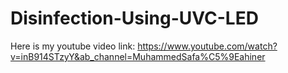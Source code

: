 # Disinfection-Using-UVC-LED
Here is my youtube video link:
https://www.youtube.com/watch?v=inB914STzyY&ab_channel=MuhammedSafa%C5%9Eahiner
